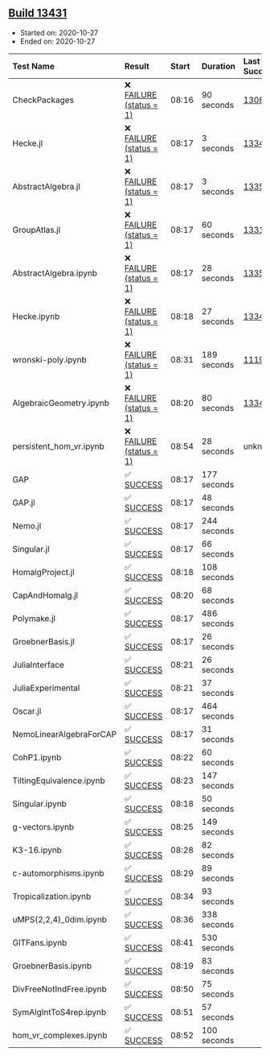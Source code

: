 ## [Build 13431](https://oscarci.mathematik.uni-kl.de/job/oscar/13431/)

* Started on: 2020-10-27
* Ended on: 2020-10-27

| Test Name    | Result | Start | Duration | Last Success | First Failure |
|:-------------|:-------|:------|:---------|:-------------|:--------------|
| CheckPackages | ❌ [FAILURE (status = 1)](https://oscarci.mathematik.uni-kl.de/job/oscar/13431/artifact/logs/build-13431/CheckPackages.log) | 08:16 | 90 seconds | [13085](https://oscarci.mathematik.uni-kl.de/job/oscar/13085/) | [13086](https://oscarci.mathematik.uni-kl.de/job/oscar/13086/) |
| Hecke.jl | ❌ [FAILURE (status = 1)](https://oscarci.mathematik.uni-kl.de/job/oscar/13431/artifact/logs/build-13431/Hecke.jl.log) | 08:17 | 3 seconds | [13341](https://oscarci.mathematik.uni-kl.de/job/oscar/13341/) | [13342](https://oscarci.mathematik.uni-kl.de/job/oscar/13342/) |
| AbstractAlgebra.jl | ❌ [FAILURE (status = 1)](https://oscarci.mathematik.uni-kl.de/job/oscar/13431/artifact/logs/build-13431/AbstractAlgebra.jl.log) | 08:17 | 3 seconds | [13355](https://oscarci.mathematik.uni-kl.de/job/oscar/13355/) | [13356](https://oscarci.mathematik.uni-kl.de/job/oscar/13356/) |
| GroupAtlas.jl | ❌ [FAILURE (status = 1)](https://oscarci.mathematik.uni-kl.de/job/oscar/13431/artifact/logs/build-13431/GroupAtlas.jl.log) | 08:17 | 60 seconds | [13311](https://oscarci.mathematik.uni-kl.de/job/oscar/13311/) | [13312](https://oscarci.mathematik.uni-kl.de/job/oscar/13312/) |
| AbstractAlgebra.ipynb | ❌ [FAILURE (status = 1)](https://oscarci.mathematik.uni-kl.de/job/oscar/13431/artifact/logs/build-13431/AbstractAlgebra.ipynb.log) | 08:17 | 28 seconds | [13355](https://oscarci.mathematik.uni-kl.de/job/oscar/13355/) | [13356](https://oscarci.mathematik.uni-kl.de/job/oscar/13356/) |
| Hecke.ipynb | ❌ [FAILURE (status = 1)](https://oscarci.mathematik.uni-kl.de/job/oscar/13431/artifact/logs/build-13431/Hecke.ipynb.log) | 08:18 | 27 seconds | [13341](https://oscarci.mathematik.uni-kl.de/job/oscar/13341/) | [13342](https://oscarci.mathematik.uni-kl.de/job/oscar/13342/) |
| wronski-poly.ipynb | ❌ [FAILURE (status = 1)](https://oscarci.mathematik.uni-kl.de/job/oscar/13431/artifact/logs/build-13431/wronski-poly.ipynb.log) | 08:31 | 189 seconds | [11192](https://oscarci.mathematik.uni-kl.de/job/oscar/11192/) | [11193](https://oscarci.mathematik.uni-kl.de/job/oscar/11193/) |
| AlgebraicGeometry.ipynb | ❌ [FAILURE (status = 1)](https://oscarci.mathematik.uni-kl.de/job/oscar/13431/artifact/logs/build-13431/AlgebraicGeometry.ipynb.log) | 08:20 | 80 seconds | [13341](https://oscarci.mathematik.uni-kl.de/job/oscar/13341/) | [13342](https://oscarci.mathematik.uni-kl.de/job/oscar/13342/) |
| persistent_hom_vr.ipynb | ❌ [FAILURE (status = 1)](https://oscarci.mathematik.uni-kl.de/job/oscar/13431/artifact/logs/build-13431/persistent_hom_vr.ipynb.log) | 08:54 | 28 seconds | unknown | unknown |
| GAP | ✅ [SUCCESS](https://oscarci.mathematik.uni-kl.de/job/oscar/13431/artifact/logs/build-13431/GAP.log) | 08:17 | 177 seconds |  |  |
| GAP.jl | ✅ [SUCCESS](https://oscarci.mathematik.uni-kl.de/job/oscar/13431/artifact/logs/build-13431/GAP.jl.log) | 08:17 | 48 seconds |  |  |
| Nemo.jl | ✅ [SUCCESS](https://oscarci.mathematik.uni-kl.de/job/oscar/13431/artifact/logs/build-13431/Nemo.jl.log) | 08:17 | 244 seconds |  |  |
| Singular.jl | ✅ [SUCCESS](https://oscarci.mathematik.uni-kl.de/job/oscar/13431/artifact/logs/build-13431/Singular.jl.log) | 08:17 | 66 seconds |  |  |
| HomalgProject.jl | ✅ [SUCCESS](https://oscarci.mathematik.uni-kl.de/job/oscar/13431/artifact/logs/build-13431/HomalgProject.jl.log) | 08:18 | 108 seconds |  |  |
| CapAndHomalg.jl | ✅ [SUCCESS](https://oscarci.mathematik.uni-kl.de/job/oscar/13431/artifact/logs/build-13431/CapAndHomalg.jl.log) | 08:20 | 68 seconds |  |  |
| Polymake.jl | ✅ [SUCCESS](https://oscarci.mathematik.uni-kl.de/job/oscar/13431/artifact/logs/build-13431/Polymake.jl.log) | 08:17 | 486 seconds |  |  |
| GroebnerBasis.jl | ✅ [SUCCESS](https://oscarci.mathematik.uni-kl.de/job/oscar/13431/artifact/logs/build-13431/GroebnerBasis.jl.log) | 08:17 | 26 seconds |  |  |
| JuliaInterface | ✅ [SUCCESS](https://oscarci.mathematik.uni-kl.de/job/oscar/13431/artifact/logs/build-13431/JuliaInterface.log) | 08:21 | 26 seconds |  |  |
| JuliaExperimental | ✅ [SUCCESS](https://oscarci.mathematik.uni-kl.de/job/oscar/13431/artifact/logs/build-13431/JuliaExperimental.log) | 08:21 | 37 seconds |  |  |
| Oscar.jl | ✅ [SUCCESS](https://oscarci.mathematik.uni-kl.de/job/oscar/13431/artifact/logs/build-13431/Oscar.jl.log) | 08:17 | 464 seconds |  |  |
| NemoLinearAlgebraForCAP | ✅ [SUCCESS](https://oscarci.mathematik.uni-kl.de/job/oscar/13431/artifact/logs/build-13431/NemoLinearAlgebraForCAP.log) | 08:17 | 31 seconds |  |  |
| CohP1.ipynb | ✅ [SUCCESS](https://oscarci.mathematik.uni-kl.de/job/oscar/13431/artifact/logs/build-13431/CohP1.ipynb.log) | 08:22 | 60 seconds |  |  |
| TiltingEquivalence.ipynb | ✅ [SUCCESS](https://oscarci.mathematik.uni-kl.de/job/oscar/13431/artifact/logs/build-13431/TiltingEquivalence.ipynb.log) | 08:23 | 147 seconds |  |  |
| Singular.ipynb | ✅ [SUCCESS](https://oscarci.mathematik.uni-kl.de/job/oscar/13431/artifact/logs/build-13431/Singular.ipynb.log) | 08:18 | 50 seconds |  |  |
| g-vectors.ipynb | ✅ [SUCCESS](https://oscarci.mathematik.uni-kl.de/job/oscar/13431/artifact/logs/build-13431/g-vectors.ipynb.log) | 08:25 | 149 seconds |  |  |
| K3-16.ipynb | ✅ [SUCCESS](https://oscarci.mathematik.uni-kl.de/job/oscar/13431/artifact/logs/build-13431/K3-16.ipynb.log) | 08:28 | 82 seconds |  |  |
| c-automorphisms.ipynb | ✅ [SUCCESS](https://oscarci.mathematik.uni-kl.de/job/oscar/13431/artifact/logs/build-13431/c-automorphisms.ipynb.log) | 08:29 | 89 seconds |  |  |
| Tropicalization.ipynb | ✅ [SUCCESS](https://oscarci.mathematik.uni-kl.de/job/oscar/13431/artifact/logs/build-13431/Tropicalization.ipynb.log) | 08:34 | 93 seconds |  |  |
| uMPS(2,2,4)_0dim.ipynb | ✅ [SUCCESS](https://oscarci.mathematik.uni-kl.de/job/oscar/13431/artifact/logs/build-13431/uMPS-2-2-4-_0dim.ipynb.log) | 08:36 | 338 seconds |  |  |
| GITFans.ipynb | ✅ [SUCCESS](https://oscarci.mathematik.uni-kl.de/job/oscar/13431/artifact/logs/build-13431/GITFans.ipynb.log) | 08:41 | 530 seconds |  |  |
| GroebnerBasis.ipynb | ✅ [SUCCESS](https://oscarci.mathematik.uni-kl.de/job/oscar/13431/artifact/logs/build-13431/GroebnerBasis.ipynb.log) | 08:19 | 83 seconds |  |  |
| DivFreeNotIndFree.ipynb | ✅ [SUCCESS](https://oscarci.mathematik.uni-kl.de/job/oscar/13431/artifact/logs/build-13431/DivFreeNotIndFree.ipynb.log) | 08:50 | 75 seconds |  |  |
| SymAlgIntToS4rep.ipynb | ✅ [SUCCESS](https://oscarci.mathematik.uni-kl.de/job/oscar/13431/artifact/logs/build-13431/SymAlgIntToS4rep.ipynb.log) | 08:51 | 57 seconds |  |  |
| hom_vr_complexes.ipynb | ✅ [SUCCESS](https://oscarci.mathematik.uni-kl.de/job/oscar/13431/artifact/logs/build-13431/hom_vr_complexes.ipynb.log) | 08:52 | 100 seconds |  |  |
